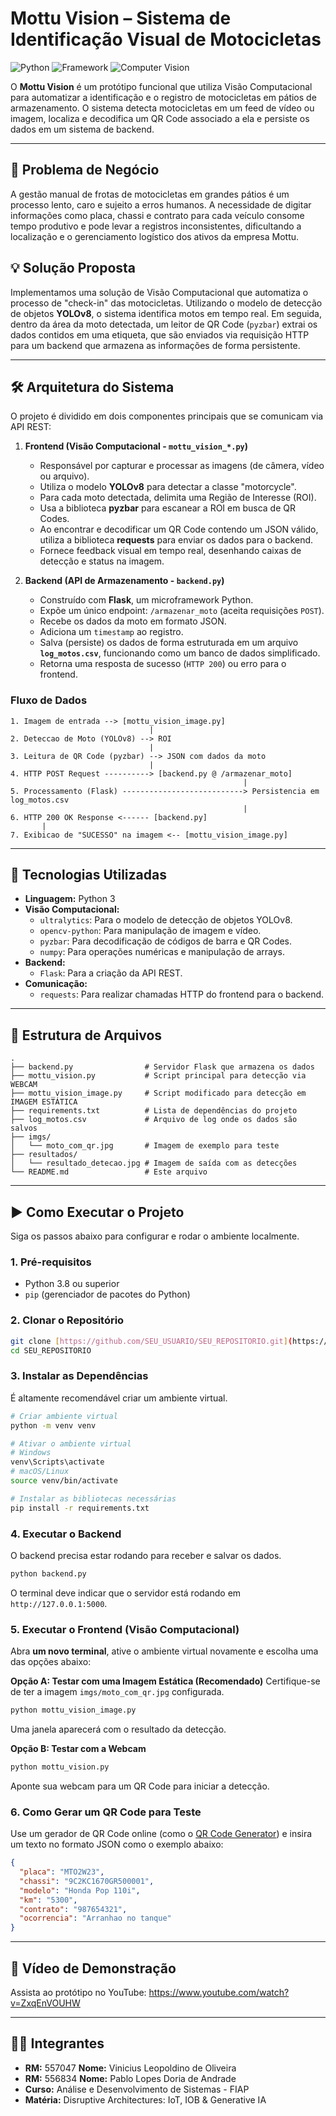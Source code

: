 # Mottu Vision – Sistema de Identificação Visual de Motocicletas

![Python](https://img.shields.io/badge/Python-3.9%2B-blue.svg)
![Framework](https://img.shields.io/badge/Framework-Flask-green.svg)
![Computer Vision](https://img.shields.io/badge/Vision-OpenCV%20%7C%20YOLOv8-orange.svg)

O **Mottu Vision** é um protótipo funcional que utiliza Visão Computacional para automatizar a identificação e o registro de motocicletas em pátios de armazenamento. O sistema detecta motocicletas em um feed de vídeo ou imagem, localiza e decodifica um QR Code associado a ela e persiste os dados em um sistema de backend.

---

## 🎯 Problema de Negócio

A gestão manual de frotas de motocicletas em grandes pátios é um processo lento, caro e sujeito a erros humanos. A necessidade de digitar informações como placa, chassi e contrato para cada veículo consome tempo produtivo e pode levar a registros inconsistentes, dificultando a localização e o gerenciamento logístico dos ativos da empresa Mottu.

## 💡 Solução Proposta

Implementamos uma solução de Visão Computacional que automatiza o processo de "check-in" das motocicletas. Utilizando o modelo de detecção de objetos **YOLOv8**, o sistema identifica motos em tempo real. Em seguida, dentro da área da moto detectada, um leitor de QR Code (`pyzbar`) extrai os dados contidos em uma etiqueta, que são enviados via requisição HTTP para um backend que armazena as informações de forma persistente.

---

## 🛠️ Arquitetura do Sistema

O projeto é dividido em dois componentes principais que se comunicam via API REST:

1.  **Frontend (Visão Computacional - `mottu_vision_*.py`)**
    * Responsável por capturar e processar as imagens (de câmera, vídeo ou arquivo).
    * Utiliza o modelo **YOLOv8** para detectar a classe "motorcycle".
    * Para cada moto detectada, delimita uma Região de Interesse (ROI).
    * Usa a biblioteca **pyzbar** para escanear a ROI em busca de QR Codes.
    * Ao encontrar e decodificar um QR Code contendo um JSON válido, utiliza a biblioteca **requests** para enviar os dados para o backend.
    * Fornece feedback visual em tempo real, desenhando caixas de detecção e status na imagem.

2.  **Backend (API de Armazenamento - `backend.py`)**
    * Construído com **Flask**, um microframework Python.
    * Expõe um único endpoint: `/armazenar_moto` (aceita requisições `POST`).
    * Recebe os dados da moto em formato JSON.
    * Adiciona um `timestamp` ao registro.
    * Salva (persiste) os dados de forma estruturada em um arquivo **`log_motos.csv`**, funcionando como um banco de dados simplificado.
    * Retorna uma resposta de sucesso (`HTTP 200`) ou erro para o frontend.

### Fluxo de Dados
```
1. Imagem de entrada --> [mottu_vision_image.py]
                               |
2. Deteccao de Moto (YOLOv8) --> ROI
                               |
3. Leitura de QR Code (pyzbar) --> JSON com dados da moto
                               |
4. HTTP POST Request ----------> [backend.py @ /armazenar_moto]
                                                    |
5. Processamento (Flask) ---------------------------> Persistencia em log_motos.csv
                                                    |
6. HTTP 200 OK Response <------ [backend.py]
       |
7. Exibicao de "SUCESSO" na imagem <-- [mottu_vision_image.py]
```

---

## 🚀 Tecnologias Utilizadas

* **Linguagem:** Python 3
* **Visão Computacional:**
    * `ultralytics`: Para o modelo de detecção de objetos YOLOv8.
    * `opencv-python`: Para manipulação de imagem e vídeo.
    * `pyzbar`: Para decodificação de códigos de barra e QR Codes.
    * `numpy`: Para operações numéricas e manipulação de arrays.
* **Backend:**
    * `Flask`: Para a criação da API REST.
* **Comunicação:**
    * `requests`: Para realizar chamadas HTTP do frontend para o backend.

---

## 📂 Estrutura de Arquivos

```
.
├── backend.py                # Servidor Flask que armazena os dados
├── mottu_vision.py           # Script principal para detecção via WEBCAM
├── mottu_vision_image.py     # Script modificado para detecção em IMAGEM ESTÁTICA
├── requirements.txt          # Lista de dependências do projeto
├── log_motos.csv             # Arquivo de log onde os dados são salvos 
├── imgs/
│   └── moto_com_qr.jpg       # Imagem de exemplo para teste
├── resultados/
│   └── resultado_detecao.jpg # Imagem de saída com as detecções
└── README.md                 # Este arquivo
```

---

## ▶️ Como Executar o Projeto

Siga os passos abaixo para configurar e rodar o ambiente localmente.

### 1. Pré-requisitos
* Python 3.8 ou superior
* `pip` (gerenciador de pacotes do Python)

### 2. Clonar o Repositório
```bash
git clone [https://github.com/SEU_USUARIO/SEU_REPOSITORIO.git](https://github.com/SEU_USUARIO/SEU_REPOSITORIO.git)
cd SEU_REPOSITORIO
```

### 3. Instalar as Dependências
É altamente recomendável criar um ambiente virtual.

```bash
# Criar ambiente virtual
python -m venv venv

# Ativar o ambiente virtual
# Windows
venv\Scripts\activate
# macOS/Linux
source venv/bin/activate

# Instalar as bibliotecas necessárias
pip install -r requirements.txt
```

### 4. Executar o Backend
O backend precisa estar rodando para receber e salvar os dados.

```bash
python backend.py
```
O terminal deve indicar que o servidor está rodando em `http://127.0.0.1:5000`.

### 5. Executar o Frontend (Visão Computacional)

Abra **um novo terminal**, ative o ambiente virtual novamente e escolha uma das opções abaixo:

**Opção A: Testar com uma Imagem Estática (Recomendado)**
Certifique-se de ter a imagem `imgs/moto_com_qr.jpg` configurada.

```bash
python mottu_vision_image.py
```
Uma janela aparecerá com o resultado da detecção.

**Opção B: Testar com a Webcam**
```bash
python mottu_vision.py
```
Aponte sua webcam para um QR Code para iniciar a detecção.

### 6. Como Gerar um QR Code para Teste
Use um gerador de QR Code online (como o [QR Code Generator](https://www.qr-code-generator.com/)) e insira um texto no formato JSON como o exemplo abaixo:

```json
{
  "placa": "MTO2W23",
  "chassi": "9C2KC1670GR500001",
  "modelo": "Honda Pop 110i",
  "km": "5300",
  "contrato": "987654321",
  "ocorrencia": "Arranhao no tanque"
}
```

---

## 🎥 Vídeo de Demonstração

Assista ao protótipo no YouTube:  https://www.youtube.com/watch?v=ZxqEnVOUHW

---

## 👨‍💻 Integrantes

* **RM:** 557047 **Nome:** Vinicius Leopoldino de Oliveira
* **RM:** 556834 **Nome:** Pablo Lopes Doria de Andrade
* **Curso:** Análise e Desenvolvimento de Sistemas - FIAP
* **Matéria:** Disruptive Architectures: IoT, IOB & Generative IA
